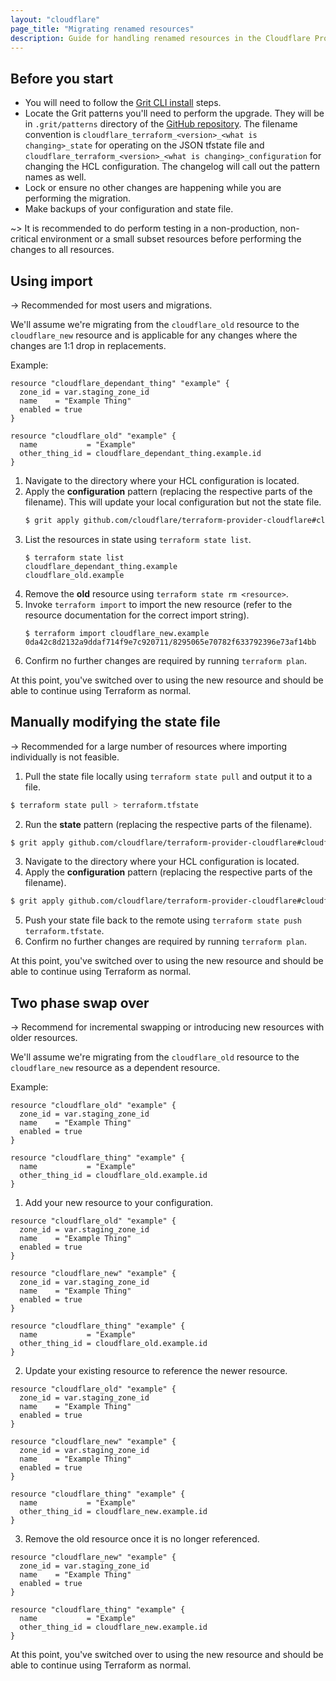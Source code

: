```yaml
---
layout: "cloudflare"
page_title: "Migrating renamed resources"
description: Guide for handling renamed resources in the Cloudflare Provider
---
```


## Before you start

- You will need to follow the [Grit CLI install] steps.
- Locate the Grit patterns you'll need to perform the upgrade. They will be in
  `.grit/patterns` directory of the [GitHub repository]. The filename convention
  is `cloudflare_terraform_<version>_<what is changing>_state` for operating on
  the JSON tfstate file and `cloudflare_terraform_<version>_<what is changing>_configuration`
  for changing the HCL configuration. The changelog will call out the
  pattern names as well.
- Lock or ensure no other changes are happening while you are performing the
  migration.
- Make backups of your configuration and state file.

~> It is recommended to do perform testing in a non-production, non-critical
environment or a small subset resources before performing the changes to
all resources.

## Using import

-> Recommended for most users and migrations.

We'll assume we're migrating from the `cloudflare_old` resource to the
`cloudflare_new` resource and is applicable for any changes where the changes
are 1:1 drop in replacements.

Example:

```hcl
resource "cloudflare_dependant_thing" "example" {
  zone_id = var.staging_zone_id
  name    = "Example Thing"
  enabled = true
}

resource "cloudflare_old" "example" {
  name           = "Example"
  other_thing_id = cloudflare_dependant_thing.example.id
}
```

1. Navigate to the directory where your HCL configuration is located.
2. Apply the **configuration** pattern (replacing the respective parts of the
   filename). This will update your local configuration but not the state file.
   ```bash
   $ grit apply github.com/cloudflare/terraform-provider-cloudflare#cloudflare_terraform_<version>_<what is changing>_configuration
   ```
3. List the resources in state using `terraform state list`.
   ```
   $ terraform state list
   cloudflare_dependant_thing.example
   cloudflare_old.example
   ```
4. Remove the **old** resource using `terraform state rm <resource>`.
5. Invoke `terraform import` to import the new resource (refer to the resource
   documentation for the correct import string).
   ```
   $ terraform import cloudflare_new.example 0da42c8d2132a9ddaf714f9e7c920711/8295065e70782f633792396e73af14bb
   ```
6. Confirm no further changes are required by running `terraform plan`.

At this point, you've switched over to using the new resource and should be able
to continue using Terraform as normal.

## Manually modifying the state file

-> Recommended for a large number of resources where importing individually is
not feasible.

1. Pull the state file locally using `terraform state pull` and output it to a
   file.

```bash
$ terraform state pull > terraform.tfstate
```

2. Run the **state** pattern (replacing the respective parts of the filename).

```bash
$ grit apply github.com/cloudflare/terraform-provider-cloudflare#cloudflare_terraform_<version>_<what is changing>_state terraform.tfstate
```

3. Navigate to the directory where your HCL configuration is located.
4. Apply the **configuration** pattern (replacing the respective parts of the
   filename).

```bash
$ grit apply github.com/cloudflare/terraform-provider-cloudflare#cloudflare_terraform_<version>_<what is changing>_configuration
```

5. Push your state file back to the remote using `terraform state push terraform.tfstate`.
6. Confirm no further changes are required by running `terraform plan`.

At this point, you've switched over to using the new resource and should be able
to continue using Terraform as normal.

## Two phase swap over

-> Recommend for incremental swapping or introducing new resources with older
resources.

We'll assume we're migrating from the `cloudflare_old` resource to the
`cloudflare_new` resource as a dependent resource.

Example:

```hcl
resource "cloudflare_old" "example" {
  zone_id = var.staging_zone_id
  name    = "Example Thing"
  enabled = true
}

resource "cloudflare_thing" "example" {
  name           = "Example"
  other_thing_id = cloudflare_old.example.id
}
```

1. Add your new resource to your configuration.

```hcl
resource "cloudflare_old" "example" {
  zone_id = var.staging_zone_id
  name    = "Example Thing"
  enabled = true
}

resource "cloudflare_new" "example" {
  zone_id = var.staging_zone_id
  name    = "Example Thing"
  enabled = true
}

resource "cloudflare_thing" "example" {
  name           = "Example"
  other_thing_id = cloudflare_old.example.id
}
```

2. Update your existing resource to reference the newer resource.

```hcl
resource "cloudflare_old" "example" {
  zone_id = var.staging_zone_id
  name    = "Example Thing"
  enabled = true
}

resource "cloudflare_new" "example" {
  zone_id = var.staging_zone_id
  name    = "Example Thing"
  enabled = true
}

resource "cloudflare_thing" "example" {
  name           = "Example"
  other_thing_id = cloudflare_new.example.id
}
```

3. Remove the old resource once it is no longer referenced.

```hcl
resource "cloudflare_new" "example" {
  zone_id = var.staging_zone_id
  name    = "Example Thing"
  enabled = true
}

resource "cloudflare_thing" "example" {
  name           = "Example"
  other_thing_id = cloudflare_new.example.id
}
```

At this point, you've switched over to using the new resource and should be able
to continue using Terraform as normal.

[Grit CLI install]: https://docs.grit.io/cli/quickstart
[GitHub repository]: https://github.com/cloudflare/terraform-provider-cloudflare/tree/master/.grit/patterns
